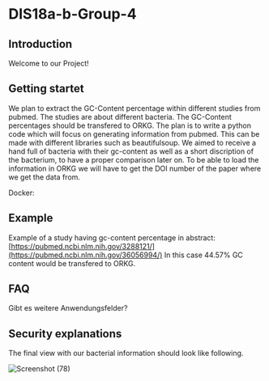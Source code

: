 # DIS18a-b-Group-4

## Introduction

Welcome to our Project! 

## Getting startet

We plan to extract the GC-Content percentage within different studies from pubmed. The studies are about different bacteria. The GC-Content percentages should be transfered to ORKG.
The plan is to write a python code which will focus on generating information from pubmed. This can be made with different libraries such as beautifulsoup. We aimed to receive a hand full of bacteria with their gc-content as well as a short discription of the bacterium, to have a proper comparison later on. To be able to load the information in ORKG we will have to get the DOI number of the paper where we get the data from.


Docker:


## Example

Example of a study having gc-content percentage in abstract: [https://pubmed.ncbi.nlm.nih.gov/3288121/](https://pubmed.ncbi.nlm.nih.gov/36056994/)
In this case 44.57% GC content would be transfered to ORKG.

## FAQ
Gibt es weitere Anwendungsfelder?

## Security explanations


The final view with our bacterial information should look like following.


![Screenshot (78)](https://user-images.githubusercontent.com/92676445/211535772-5914cef3-9a17-4fe9-b126-e0866422b9b6.png)
